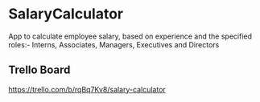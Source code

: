 # SalaryCalculator
App to calculate employee salary, based on experience and the specified roles:- 
Interns, Associates, Managers, Executives and Directors

## Trello Board
https://trello.com/b/rqBq7Kv8/salary-calculator

